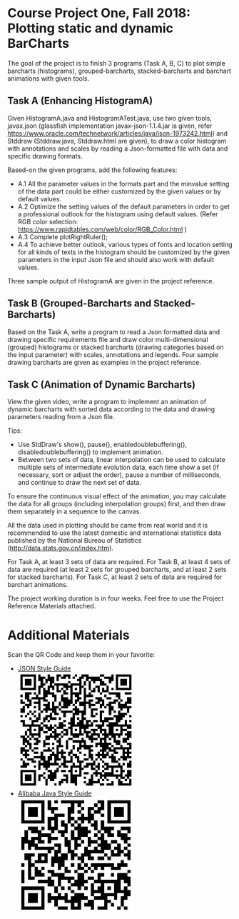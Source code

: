 # Course Project One, Fall 2018: Plotting static and dynamic BarCharts

The goal of the project is to finish 3 programs (Task A, B, C) to plot simple
barcharts (histograms), grouped-barcharts, stacked-barcharts and barchart
animations with given tools.

## Task A (Enhancing HistogramA)

Given HistogramA.java and HistogramATest.java, use two given tools,
javax.json (glassfish implementation javax-json-1.1.4.jar is given, refer
https://www.oracle.com/technetwork/articles/java/json-1973242.html) and Stddraw
(Stddraw.java, Stddraw.html are given), to draw a color histogram with
annotations and scales by reading a Json-formatted file with data and specific
drawing formats.

Based-on the given programs, add the following features:

- A.1 All the parameter values in the formats part and the minvalue setting of
  the data part could be either customized by the given values or by default
  values.
- A.2 Optimize the setting values of the default parameters in order to get a
  professional outlook for the histogram using default values. (Refer RGB color
  selection: https://www.rapidtables.com/web/color/RGB_Color.html )
- A.3 Complete plotRightRuler();
- A.4 To achieve better outlook, various types of fonts and location setting for
  all kinds of texts in the histogram should be customized by the given
  parameters in the input Json file and should also work with default values.

Three sample output of HistogramA are given in the project reference.

## Task B (Grouped-Barcharts and Stacked-Barcharts)

Based on the Task A, write a program to read a Json formatted data and drawing
specific requirements file and draw color multi-dimensional (grouped) histograms
or stacked barcharts (drawing categories based on the input parameter) with
scales, annotations and legends. Four sample drawing barcharts are given as
examples in the project reference.

## Task C (Animation of Dynamic Barcharts)

View the given video, write a program to implement an animation of dynamic
barcharts with sorted data according to the data and drawing parameters reading
from a Json file.

Tips:

- Use StdDraw's show(), pause(), enabledoublebuffering(),
  disabledoublebuffering() to implement animation.
- Between two sets of data, linear interpolation can be used to calculate
  multiple sets of intermediate evolution data, each time show a set (if
  necessary, sort or adjust the order), pause a number of milliseconds, and
  continue to draw the next set of data.

To ensure the continuous visual effect of the animation, you may calculate the
data for all groups (including interpolation groups) first, and then draw them
separately in a sequence to the canvas.

All the data used in plotting should be came from real world and it is
recommended to use the latest domestic and international statistics data
published by the National Bureau of Statistics
(http://data.stats.gov.cn/index.htm).

For Task A, at least 3 sets of data are required. For Task B, at least 4 sets of
data are required (at least 2 sets for grouped barcharts, and at least 2 sets
for stacked barcharts). For Task C, at least 2 sets of data are required for
barchart animations.

The project working duration is in four weeks. Feel free to use the Project
Reference Materials attached.

# Additional Materials

Scan the QR Code and keep them in your favorite:

- [JSON Style Guide](https://github.com/darcyliu/google-styleguide/blob/master/JSONStyleGuide.md)  
  ![qrcode-json-style-guide](./readme-files/qrcode-json-style-guide.png)
- [Alibaba Java Style Guide](https://github.com/darcyliu/google-styleguide/blob/master/JSONStyleGuide.md)  
  ![qrcode-java-style-guide](./readme-files/qrcode-java-style-guide.png)
